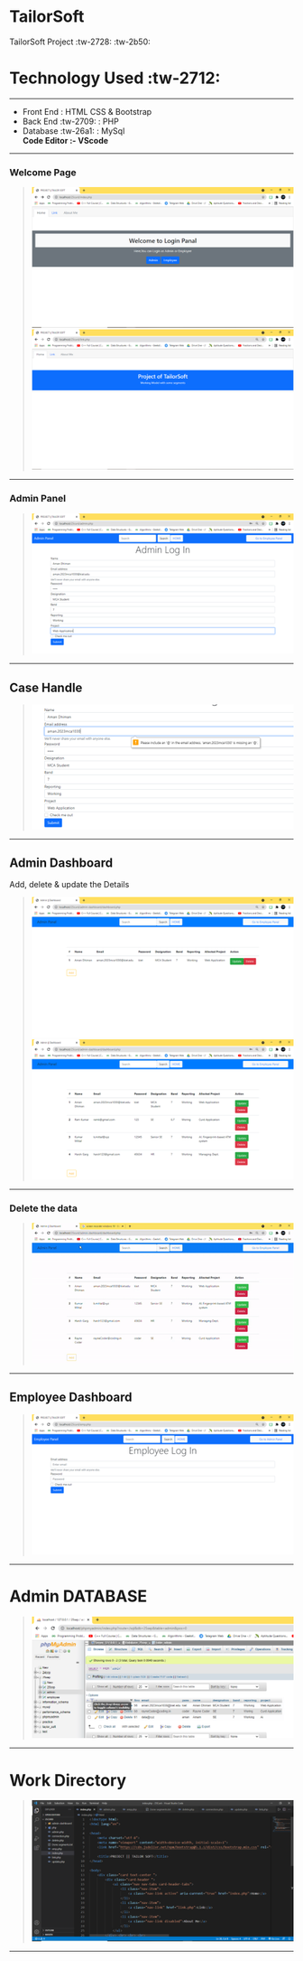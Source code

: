 # TailorSoft
TailorSoft Project :tw-2728: :tw-2b50:
# Technology Used :tw-2712:
------------
- Front End  : HTML CSS & Bootstrap
- Back End :tw-2709: : PHP 
- Database :tw-26a1:  : MySql <br /> 
**Code Editor :- VScode**
------------
### Welcome Page
> ![ScreenShot](SSoft/1.PNG) 
> ![ScreenShot](SSoft/1.1.PNG)
------------
### Admin Panel
> ![ScreenShot](SSoft/2.PNG)
------------
## Case Handle
> ![ScreenShot](SSoft/2.1.PNG)
------------
## Admin Dashboard  
Add, delete & update the Details
> ![ScreenShot](SSoft/3.PNG)
> ![ScreenShot](SSoft/4.PNG)
------------
### Delete the data
> ![ScreenShot](SSoft/ezgif.com-gif-maker.gif)
------------
## Employee Dashboard 
> ![ScreenShot](SSoft/6.PNG)
------------
# Admin DATABASE
> ![ScreenShot](SSoft/admin.PNG)
------------
# Work Directory
> ![ScreenShot](SSoft/WorkingDirectory.PNG)
------------

